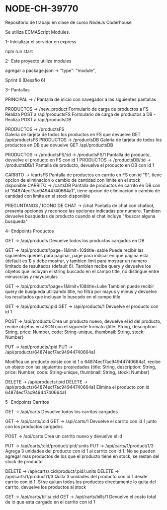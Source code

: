 # NODE-CH-39770

Repositorio de trabajo en clase de curso NodeJs Coderhouse

Se utiliza ECMAScript Modules.

1- Inicializar el servidor en express

npm run start

2- Este proyecto utiliza modules

agregar a package.json -> "type": "module",

Sprint 6 (Desafío 6)

3- Pantallas

PRINCIPAL -> /
Pantalla de inicio con navegador a las siguientes pantallas

PRODUCTOS -> /new_product
Formulario de carga de productos a FS - Realiza POST a /api/productsFS
Formulario de carga de productos a DB - Realiza POST a /api/productsDB

PRODUCTOS -> /productsFS  
Galeria de tarjeta de todos los productos en FS que devuelve GET /api/productsFS
PRODUCTOS -> /productsDB
Galeria de tarjeta de todos los productos en DB que devuelve GET /api/productsDB

PRODUCTOS -> /productsFS/:id -> /productsFS/1
Pantalla de producto, devuelve el producto en FS con id 1
PRODUCTOS -> /productsDB/:id -> /productsDB/1
Pantalla de producto, devuelve el producto en DB con id 1

CARRITO -> /cartsFS
Pantalla de productos en carrito en FS con id "9", tiene opcion de eliminacion o cambio de cantidad con limite en el stock disponible
CARRITO -> /cartsDB
Pantalla de productos en carrito en DB con id "64874ecf7ac94944740664a1", tiene opcion de eliminacion o cambio de cantidad con limite en el stock disponible

PREGUNTANOS / ICONO DE CHAT -> /chat
Pantalla de chat con chatbot, presenta opciones y reconoce las opciones indicadas por numero. Tambien devuelve busquedas de producto cuando el chat incluye "/buscar alguna busqueda"

4- Endpoints Productos

GET -> /api/products
Devuelve todos los productos cargados en DB

GET -> /api/products?page=1&limit=10$title=sable
Puede recibir las siguientes queries para paginar, page para indicar en que pagina esta (default es 1) y debe mostrar, y tambien limit para mostrar un numero limitado de resultados (default 6).
Tambien recibe query y devuelve los objetos que incluyan el string buscado en el campo title, no distingue entre minusculas y mayusculas

GET -> /api/products?page=1&limit=10&title=Luke
Tambien puede recibir query de busqueda utilizando title, no filtra por mayus y minus y devuelve los resultados que incluyan lo buscado en el campo title

GET -> /api/products/:pid
GET -> /api/products/1
Devuelve el producto con id 1

POST -> /api/products
Crea un producto nuevo, devuelve el id del producto, recibe objetos en JSON con el siguiente formato
{title: String, description: String, price: Number, code: String-unique, thumbnail: String, stock: Number}

PUT -> /api/products/:pid
PUT -> /api/products/64874ecf7ac94944740664a1

Modifica un producto existe con id 1 o 64874ecf7ac94944740664a1, recibe un objeto con las siguientes propiedades {title: String, description: String, price: Number, code: String-unique, thumbnail: String, stock: Number}

DELETE -> /api/products/:pid
DELETE -> /api/products/64874ecf7ac94944740664a1
Elimina el producto con id 64874ecf7ac94944740664a1

5- Endpoints Carritos

GET -> /api/carts
Devuelve todos los carritos cargados

GET -> /api/carts/:cid
GET -> /api/carts/1
Devuelve el carrito con id 1 junto con los productos cargados

POST -> /api/carts
Crea un carrito nuevo y devuelve el id

PUT -> /api/carts/:cid/product/:pid/:units
PUT -> /api/carts/1/product/1/3
Agrega 3 unidades del producto con id 1 al carrito con id 1. No se pueden agregar mas productos de los que el producto tiene en stock, se restan del stock de producto

DELETE -> /api/carts/:cid/product/:pid/:units
DELETE -> /api/carts/1/product/1/3
Quita 3 unidades del producto con id 1 desde carrito con id 1. Si se quitan todos los productos directamente lo quita del carrito, devuelve los productos al stock

GET -> /api/carts/bills/:cid
GET -> /api/carts/bills/1
Devuelve el costo total de lo que esta cargado en el carrito con id 1
